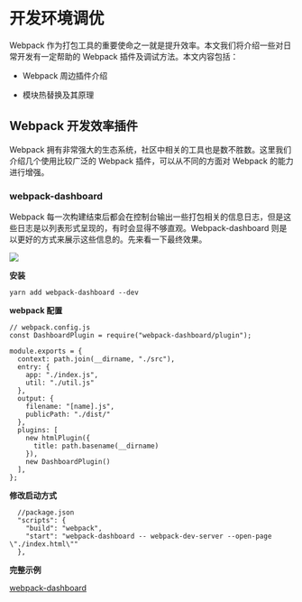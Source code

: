 # 开发环境调优

Webpack 作为打包工具的重要使命之一就是提升效率。本文我们将介绍一些对日常开发有一定帮助的 Webpack 插件及调试方法。本文内容包括：

- Webpack 周边插件介绍

- 模块热替换及其原理

## Webpack 开发效率插件

Webpack 拥有非常强大的生态系统，社区中相关的工具也是数不胜数。这里我们介绍几个使用比较广泛的 Webpack 插件，可以从不同的方面对 Webpack 的能力进行增强。

### webpack-dashboard

Webpack 每一次构建结束后都会在控制台输出一些打包相关的信息日志，但是这些日志是以列表形式呈现的，有时会显得不够直观。Webpack-dashboard 则是以更好的方式来展示这些信息的。先来看一下最终效果。

![](https://raw.githubusercontent.com/super-lin0/pic/master/img/20191003105248.png)

**安装**

```
yarn add webpack-dashboard --dev

```

**webpack 配置**

```
// webpack.config.js
const DashboardPlugin = require("webpack-dashboard/plugin");

module.exports = {
  context: path.join(__dirname, "./src"),
  entry: {
    app: "./index.js",
    util: "./util.js"
  },
  output: {
    filename: "[name].js",
    publicPath: "./dist/"
  },
  plugins: [
    new htmlPlugin({
      title: path.basename(__dirname)
    }),
    new DashboardPlugin()
  ],
};

```

**修改启动方式**

```
  //package.json
  "scripts": {
    "build": "webpack",
    "start": "webpack-dashboard -- webpack-dev-server --open-page \"./index.html\""
  },
```

**完整示例**

<a href="https://github.com/super-lin0/webpack-study/tree/master/webpackinaction/09-best-pratice-for-dev/webpack-dashboard" >webpack-dashboard</a>
